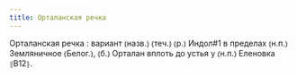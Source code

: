 ```yaml
---
title: Орталанская речка
---
```


Орталанская речка
: вариант ⦅назв.⦆ ⦅теч.⦆ ⦅р.⦆ Индол#1 в пределах ⦅н.п.⦆ Земляничное ⦅Белог.⦆, ⦅б.⦆ Орталан вплоть до устья у ⦅н.п.⦆ Еленовка ⦃В12⦄.
